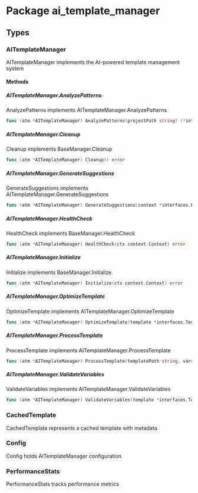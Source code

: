 # Package ai_template_manager

## Types

### AITemplateManager

AITemplateManager implements the AI-powered template management system


#### Methods

##### AITemplateManager.AnalyzePatterns

AnalyzePatterns implements AITemplateManager.AnalyzePatterns


```go
func (atm *AITemplateManager) AnalyzePatterns(projectPath string) (*interfaces.PatternAnalysis, error)
```

##### AITemplateManager.Cleanup

Cleanup implements BaseManager.Cleanup


```go
func (atm *AITemplateManager) Cleanup() error
```

##### AITemplateManager.GenerateSuggestions

GenerateSuggestions implements AITemplateManager.GenerateSuggestions


```go
func (atm *AITemplateManager) GenerateSuggestions(context *interfaces.ProjectContext) (*interfaces.Suggestions, error)
```

##### AITemplateManager.HealthCheck

HealthCheck implements BaseManager.HealthCheck


```go
func (atm *AITemplateManager) HealthCheck(ctx context.Context) error
```

##### AITemplateManager.Initialize

Initialize implements BaseManager.Initialize


```go
func (atm *AITemplateManager) Initialize(ctx context.Context) error
```

##### AITemplateManager.OptimizeTemplate

OptimizeTemplate implements AITemplateManager.OptimizeTemplate


```go
func (atm *AITemplateManager) OptimizeTemplate(template *interfaces.Template, performance *interfaces.PerformanceMetrics) (*interfaces.Template, error)
```

##### AITemplateManager.ProcessTemplate

ProcessTemplate implements AITemplateManager.ProcessTemplate


```go
func (atm *AITemplateManager) ProcessTemplate(templatePath string, vars map[string]interface{}) (*interfaces.Template, error)
```

##### AITemplateManager.ValidateVariables

ValidateVariables implements AITemplateManager.ValidateVariables


```go
func (atm *AITemplateManager) ValidateVariables(template *interfaces.Template, vars map[string]interface{}) (*interfaces.ValidationResult, error)
```

### CachedTemplate

CachedTemplate represents a cached template with metadata


### Config

Config holds AITemplateManager configuration


### PerformanceStats

PerformanceStats tracks performance metrics



